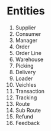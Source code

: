 # Entities
 
1. Supplier 
2. Consumer 
3. Manager
4. Order 
5. Order Line 
6. Warehouse 
7. Picking 
8. Delivery 
9. Loader 
10. Veichles
13. Transaction 
14. Tracking 
15. Route
16. Sub Route 
17. Refund
18. Feedback
